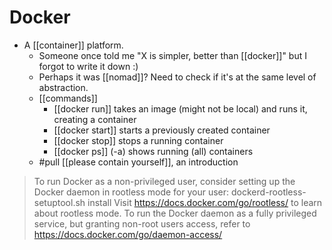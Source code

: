 # Docker
- A [[container]] platform.
	- Someone once told me "X is simpler, better than [[docker]]" but I forgot to write it down :)
	- Perhaps it was [[nomad]]? Need to check if it's at the same level of abstraction.
	- [[commands]]
		- [[docker run]] takes an image (might not be local) and runs it, creating a container
		- [[docker start]] starts a previously created container
		- [[docker stop]] stops a running container
		- [[docker ps]] (-a) shows running (all) containers
	- #pull [[please contain yourself]], an introduction

>  To run Docker as a non-privileged user, consider setting up the
Docker daemon in rootless mode for your user:
>    dockerd-rootless-setuptool.sh install
> Visit https://docs.docker.com/go/rootless/ to learn about rootless mode.
> To run the Docker daemon as a fully privileged service, but granting non-root
users access, refer to https://docs.docker.com/go/daemon-access/

